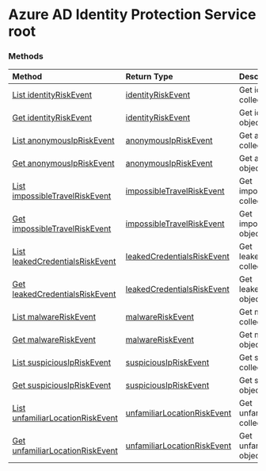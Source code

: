 # Azure AD Identity Protection Service root

### Methods

| Method		   | Return Type	|Description|
|:---------------|:--------|:----------|
|[List identityRiskEvent](../api/identityriskevent_list.md) |[identityRiskEvent](identityriskevent.md)| Get identityRiskEvent collection. |
|[Get identityRiskEvent](../api/identityriskevent_get.md) |[identityRiskEvent](identityriskevent.md)| Get identityRiskEvent object. |
|[List anonymousIpRiskEvent](../api/anonymousipriskevent_list.md) |[anonymousIpRiskEvent](anonymousipriskevent.md)| Get anonymousIpRiskEvent collection. |
|[Get anonymousIpRiskEvent](../api/anonymousipriskevent_get.md) |[anonymousIpRiskEvent](anonymousipriskevent.md)| Get anonymousIpRiskEvent object. |
|[List impossibleTravelRiskEvent](../api/impossibletravelriskevent_list.md) |[impossibleTravelRiskEvent](impossibletravelriskevent.md)| Get impossibleTravelRiskEvent collection. |
|[Get impossibleTravelRiskEvent](../api/impossibletravelriskevent_get.md) |[impossibleTravelRiskEvent](impossibletravelriskevent.md)| Get impossibleTravelRiskEvent object. |
|[List leakedCredentialsRiskEvent](../api/leakedcredentialsriskevent_list.md) |[leakedCredentialsRiskEvent](leakedcredentialsriskevent.md)| Get leakedCredentialsRiskEvent collection. |
|[Get leakedCredentialsRiskEvent](../api/leakedcredentialsriskevent_get.md) |[leakedCredentialsRiskEvent](leakedcredentialsriskevent.md)| Get leakedCredentialsRiskEvent object. |
|[List malwareRiskEvent](../api/malwareriskevent_list.md) |[malwareRiskEvent](malwareriskevent.md)| Get malwareRiskEvent collection. |
|[Get malwareRiskEvent](../api/malwareriskevent_get.md) |[malwareRiskEvent](malwareriskevent.md)| Get malwareRiskEvent object. |
|[List suspiciousIpRiskEvent](../api/suspiciousipriskevent_list.md) |[suspiciousIpRiskEvent](suspiciousipriskevent.md)| Get suspiciousIpRiskEvent collection. |
|[Get suspiciousIpRiskEvent](../api/suspiciousipriskevent_get.md) |[suspiciousIpRiskEvent](suspiciousipriskevent.md)| Get suspiciousIpRiskEvent object. |
|[List unfamiliarLocationRiskEvent](../api/unfamiliarlocationriskevent_list.md) |[unfamiliarLocationRiskEvent](unfamiliarlocationriskevent.md)| Get unfamiliarLocationRiskEvent collection. |
|[Get unfamiliarLocationRiskEvent](../api/unfamiliarlocationriskevent_get.md) |[unfamiliarLocationRiskEvent](unfamiliarlocationriskevent.md)| Get unfamiliarLocationRiskEvent object. |